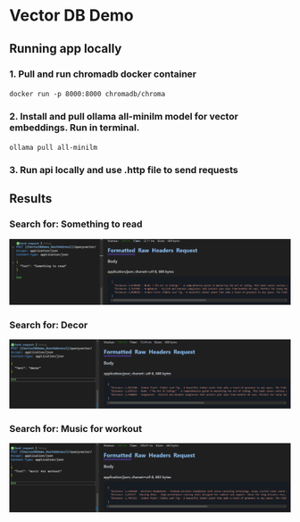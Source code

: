 # Vector DB Demo

## Running app locally

### 1. Pull and run chromadb docker container

<code>docker run -p 8000:8000 chromadb/chroma</code>

### 2. Install and pull ollama all-minilm model for vector embeddings. Run in terminal.

<code>ollama pull all-minilm</code>

### 3. Run api locally and use .http file to send requests

## Results

### Search for: Something to read

![Something to read](images/something_to_read.png)

### Search for: Decor

![Decor](images/decor.png)

### Search for: Music for workout

![Music for workout](images/music_for_workout.png)
